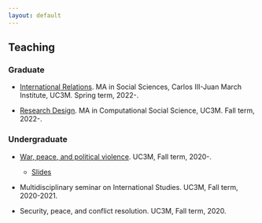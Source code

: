```yaml
---
layout: default
---
```


## Teaching

### Graduate

- [International Relations](https://raw.githack.com/franvillamil/syllabi/master/current/syllabus_IR.pdf). MA in Social Sciences, Carlos III-Juan March Institute, UC3M. Spring term, 2022-.

- [Research Design](https://raw.githack.com/franvillamil/syllabi/master/current/syllabus_research_design.pdf). MA in Computational Social Science, UC3M. Fall term, 2022-.

### Undergraduate

- [War, peace, and political violence](https://raw.githack.com/franvillamil/syllabi/master/current/syllabus_war_peace_political_violence.pdf). UC3M, Fall term, 2020-.
  * [Slides](https://github.com/franvillamil/wp_polvio)

- Multidisciplinary seminar on International Studies. UC3M, Fall term, 2020-2021.

- Security, peace, and conflict resolution. UC3M, Fall term, 2020.
